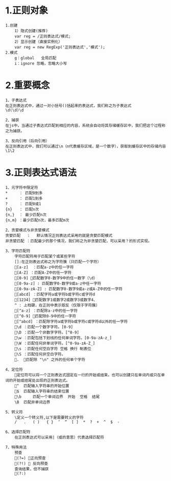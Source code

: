 # 1.正则对象
    1.创建
        1）隐式创建(推荐)
        var reg = /正则表达式/模式;
        2）显示创建（直接实例化）
        var reg = new RegExp('正则表达式','模式');
    2.模式
        g：global   全局匹配
        i：ignore 忽略，忽略大小写

# 2.重要概念
    1、子表达式
    在正则表达式中，通过一对小括号()括起来的表达式，我们称之为子表达式
    \d(\d)\d

    2、捕获
    在js中，当通过子表达式匹配到相应的内容，系统会自动将其存储缓存区中，我们把这个过程称之为捕获。

    3、反向引用（后向引用）
    在正则表达式中，我们可以通过\n（n代表缓存区域，是一个数字），获取到缓存区中的存储内容
    \1\2

# 3.正则表达式语法
    1、元字符中限定符
    *     ： 匹配0到多
    +     ： 匹配1到多
    ?     ： 匹配0或1
    {n}   ： 匹配n次
    {n,}  ： 最少匹配n次
    {n,m} ：最少匹配n次，最多匹配m次

    2、贪婪模式与非贪婪模式
    贪婪匹配   :   默认情况正则表达式采用的就是贪婪匹配模式
    非贪婪匹配 ：匹配最少的那个情况，我们称之为非贪婪匹配，可以采用？的形式实现。

    3、字符匹配符
        字符匹配符用于匹配某个或某些字符
        []:在正则表达式称之为字符簇（只匹配一个字符）
        [a-z]	：匹配a-z中的任一字符
        [A-Z] ：匹配A-Z中的任一字符
        [0-9] ：匹配数字0-数字9中的任一数字（\d）
        [0-9a-z] : 匹配数字0-数字9或a-z中任一字符
        [0-9a-zA-Z] : 匹配数字0-数字9或a-z或A-Z中的任一字符
        [abcd] ：匹配字符a或字符b或字符c或字符d
        [1234] ：匹配数字1或数字2或数字3或数字4、
        ^ : 上档键，在正则中表示取反（仅限于字符簇）
        [^a-z] ：匹配除a-z中的任一字符
        [^0-9] ：匹配除0-9中的任一字符
        [^abcd] ：匹配除字符a或字符b或字符c或字符d以外的任一字符
        \d ：匹配一个数字字符。[0-9]
        \D ：匹配一个非数字字符。[^0-9]
        \w ：匹配包括下划线的任何单词字符。[0-9a-zA-z_]
        \W ：匹配任何非单词字符。[^0-9a-zA-Z_]
        \s ：匹配任何空白字符 空格 换行 制表位
        \S ：匹配任何非空白字符。
        .  ：匹配除 "\n" 之外的任何单个字符

    4、定位符
        定位符可以将一个正则表达式固定在一行的开始或结束。也可以创建只在单词内或只在单词的开始或结尾处出现的正则表达式。
        ^ 	匹配输入字符串的开始位置
        $ 	匹配输入字符串的结束位置
        \b 	匹配一个单词边界  开始  空格  结尾
        \B 	匹配非单词边界

    5、转义符
        \定义一个转义符,以下是需要转义的字符
        /   .   ( )   { }  ‘  “  [ ]  *  ?  +  ^  $  -

    6、选择匹配符
        在正则表达式可以采用|（或的意思）代表选择匹配符

    7、特殊用法
        预查
        (?=) ：正向预查
        (?!) ： 反向预查
        查询结果，但不捕获
        (?:)
